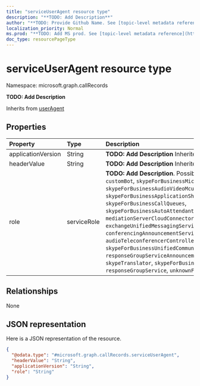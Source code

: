 ```yaml
---
title: "serviceUserAgent resource type"
description: "**TODO: Add Description**"
author: "**TODO: Provide Github Name. See [topic-level metadata reference](https://msgo.azurewebsites.net/add/document/guidelines/metadata.html#topic-level-metadata)**"
localization_priority: Normal
ms.prod: "**TODO: Add MS prod. See [topic-level metadata reference](https://msgo.azurewebsites.net/add/document/guidelines/metadata.html#topic-level-metadata)**"
doc_type: resourcePageType
---
```


# serviceUserAgent resource type


Namespace: microsoft.graph.callRecords

**TODO: Add Description**


Inherits from [userAgent](../resources/useragent.md)

## Properties
|Property|Type|Description|
|:---|:---|:---|
|applicationVersion|String|**TODO: Add Description** Inherited from [userAgent](../resources/callrecords-useragent.md)|
|headerValue|String|**TODO: Add Description** Inherited from [userAgent](../resources/callrecords-useragent.md)|
|role|serviceRole|**TODO: Add Description**. Possible values are: `unknown`, `customBot`, `skypeForBusinessMicrosoftTeamsGateway`, `skypeForBusinessAudioVideoMcu`, `skypeForBusinessApplicationSharingMcu`, `skypeForBusinessCallQueues`, `skypeForBusinessAutoAttendant`, `mediationServer`, `mediationServerCloudConnectorEdition`, `exchangeUnifiedMessagingService`, `mediaController`, `conferencingAnnouncementService`, `conferencingAttendant`, `audioTeleconferencerController`, `skypeForBusinessUnifiedCommunicationApplicationPlatform`, `responseGroupServiceAnnouncementService`, `gateway`, `skypeTranslator`, `skypeForBusinessAttendant`, `responseGroupService`, `unknownFutureValue`.|

## Relationships
None

## JSON representation
Here is a JSON representation of the resource.
<!-- {
  "blockType": "resource",
  "@odata.type": "microsoft.graph.callRecords.serviceUserAgent"
}
-->
``` json
{
  "@odata.type": "#microsoft.graph.callRecords.serviceUserAgent",
  "headerValue": "String",
  "applicationVersion": "String",
  "role": "String"
}
```

